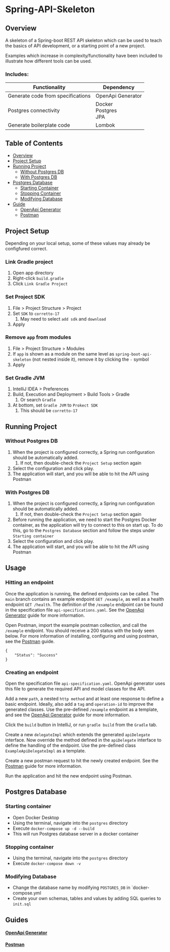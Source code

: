 # Spring-API-Skeleton

## Overview

A skeleton of a Spring-boot REST API skeleton which can be used to teach the basics of API development, or a starting point of a  new project. 

Examples which increase in complexity/functionality have been included to illustrate how different tools can be used. 

### Includes:
  
| Functionality                     | Dependency                   |
|-----------------------------------|------------------------------|
| Generate code from specifications | OpenApi Generator            |
| Postgres connectivity             | Docker</br>Postgres</br>JPA  |
| Generate boilerplate code         | Lombok                       |

## Table of Contents

 - [Overview](#overview)
 - [Project Setup](#project-setup)
 - [Running Project](#running-project)
   - [Without Postgres DB](#without-postgres-db)
   - [With Postgres DB](#with-postgres-db)
 - [Postgres Database](#postgres-database)
   - [Starting Container](#starting-container)
   - [Stopping Container](#stopping-container)
   - [Modifying Database](#modifying-database)
 - [Guide](#guides)
   - [OpenApi Generator](#openapi-generator)
   - [Postman](#postman)


## Project Setup
Depending on your local setup, some of these values may already be configfured correct.

### Link Gradle project
   1. Open app directory
   2. Right-click `build.gradle`
   3. Click `Link Gradle Project`

### Set Project SDK
   1. File > Project Structure > Project
   2. Set `SDK` to `corretto-17`
      1. May need to select `add sdk` and `download`
   3. Apply 

### Remove `app` from modules
   1. File > Project Structure > Modules
   2. If `app` is shown as a module on the same level as `spring-boot-api-skeleton` (not nested inside it), remove it by clicking the `-` symbol
   3. Apply

### Set Gradle JVM
   1. IntelliJ IDEA > Preferences
   2. Build, Execution and  Deployment > Build Tools > Gradle
      1. Or search `Gradle`
   3. At bottom, set `Gradle JVM` to `Prokect SDK`
      1. This should be `corretto-17`


## Running Project
### Without Postgres DB
1. When the project is configured correctly, a Spring run configuration should be automatically added.
   1. If not, then double-check the `Project Setup` section again
2. Select the configuration and click play.
3. The application will start, and you will be able to hit the API using Postman

### With Postgres DB
1. When the project is configured correctly, a Spring run configuration should be automatically added.
   1. If not, then double-check the `Project Setup` section again
2. Before running the application, we need to start the Postgres Docker container, as the application will try to connect to this on start up. To do this, go to the `Postgres Database` section and follow the steps under `Starting container`
3. Select the configuration and click play.
4. The application will start, and you will be able to hit the API using Postman

## Usage
### Hitting an endpoint
Once the application is running, the defined endpoints can be called. The `main` branch contains an example endpoint `GET /example`, as well as a health endpoint `GET /health`. 
The definition of the `/example` endpoint can be found in the specification file `api-specifications.yaml`. See the [OpenApi Generator](#openapi-generator) guide for more information.  

Open Postman, import the example postman collection, and call the `/example` endpoint. You should receive a 200 status with the body seen below. For more information of installing, configuring and using postman, see the [Postman](#postman) guide.

```
{
    "Status": "Success"
}
```

### Creating an endpoint
Open the specification file `api-specification.yaml`. OpenApi generator uses this file to generate the required API and model classes for the API.  

Add a new `path`, a nested `http method` and at least one response to define a basic endpoint. Ideally, also add a `tag` and `operation-id` to improve the generated classes.
Use the pre-defined `/example` endpoint as a template, and see the [OpenApi Generator](#openapi-generator) guide for more information.  
  
Click the `build` button in IntelliJ, or run `gradle build` from the `Gradle` tab.

Create a new `delegateImpl` which extends the generated `apiDelegate` interface. Now override the method defined in the `apiDelegate` interface to define the handling of the endpoint.
Use the pre-defined class `ExampleApiDelegateImpl`  as a template.

Create a new postman request to hit the newly created endpoint. See the [Postman](#postman) guide for more information.

Run the application and hit the new endpoint using Postman.



## Postgres Database
### Starting container
- Open Docker Desktop
- Using the terminal, navigate into the `postgres` directory
- Execute `docker-compose up -d --build`
- This will run Postgres database server in a docker container

### Stopping container
- Using the terminal, navigate into the `postgres` directory
- Execute `docker-compose down -v`

### Modifying Database
- Change the database name by modifying `POSTGRES_DB` in `docker-compose.yml
- Create your own schemas, tables and values by adding SQL queries to `init.sql`

## Guides
#### [OpenApi Generator](docs/OpenApi-Generator.md)
#### [Postman](docs/Postman.md)  

